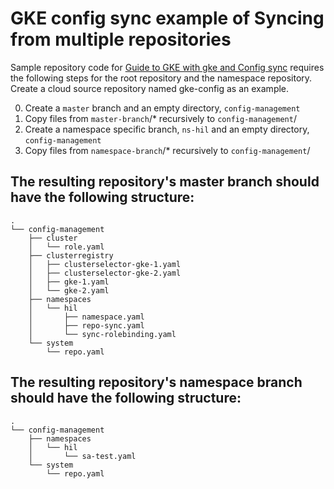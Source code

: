 # GKE config sync example of Syncing from multiple repositories

Sample repository code for [Guide to GKE with gke and Config sync](https://hilliao.medium.com/gke-with-istio-and-config-sync-37f0f1302d65)
requires the following steps for the root repository and the namespace repository. Create a cloud source repository
named gke-config as an example.

0. Create a `master` branch and an empty directory, `config-management` 
0. Copy files from `master-branch`/* recursively to `config-management`/
0. Create a namespace specific branch, `ns-hil` and an empty directory, `config-management`
0. Copy files from `namespace-branch`/* recursively to `config-management`/

## The resulting  repository's master branch should have the following structure:

```shell
.
└── config-management
    ├── cluster
    │   └── role.yaml
    ├── clusterregistry
    │   ├── clusterselector-gke-1.yaml
    │   ├── clusterselector-gke-2.yaml
    │   ├── gke-1.yaml
    │   └── gke-2.yaml
    ├── namespaces
    │   └── hil
    │       ├── namespace.yaml
    │       ├── repo-sync.yaml
    │       └── sync-rolebinding.yaml
    └── system
        └── repo.yaml
```        

## The resulting  repository's namespace branch should have the following structure:

```shell
.
└── config-management
    ├── namespaces
    │   └── hil
    │       └── sa-test.yaml
    └── system
        └── repo.yaml
```
